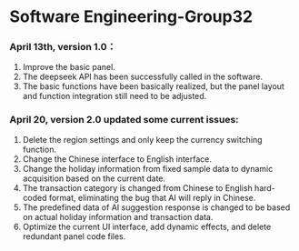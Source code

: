 # Software Engineering-Group32
### April 13th, version 1.0：
1. Improve the basic panel.
2. The deepseek API has been successfully called in the software.
3. The basic functions have been basically realized, but the panel layout and function integration still need to be adjusted.

### April 20, version 2.0 updated some current issues:
1. Delete the region settings and only keep the currency switching function.
2. Change the Chinese interface to English interface.
3. Change the holiday information from fixed sample data to dynamic acquisition based on the current date.
4. The transaction category is changed from Chinese to English hard-coded format, eliminating the bug that AI will reply in Chinese.
5. The predefined data of AI suggestion response is changed to be based on actual holiday information and transaction data.
6. Optimize the current UI interface, add dynamic effects, and delete redundant panel code files.
